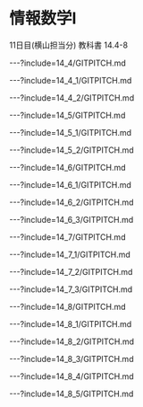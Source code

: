 # 情報数学I
11日目(横山担当分)
教科書 14.4-8

---?include=14_4/GITPITCH.md

---?include=14_4_1/GITPITCH.md

---?include=14_4_2/GITPITCH.md

---?include=14_5/GITPITCH.md

---?include=14_5_1/GITPITCH.md

---?include=14_5_2/GITPITCH.md

---?include=14_6/GITPITCH.md

---?include=14_6_1/GITPITCH.md

---?include=14_6_2/GITPITCH.md
<!-- 14.6.2 The Bookkeeper Rule -->

---?include=14_6_3/GITPITCH.md
<!-- 14.6.3 The Binominal Theorem -->

---?include=14_7/GITPITCH.md
<!-- 14.7 Counting Practice: Poker Hands -->

---?include=14_7_1/GITPITCH.md
<!-- 14.7.1 Hands with Four-of-a-kind -->

---?include=14_7_2/GITPITCH.md
<!-- 14.7.2 Hands with a Full House -->

---?include=14_7_3/GITPITCH.md
<!-- 14.7.3 Hands with Two Pairs -->

---?include=14_8/GITPITCH.md
<!-- 14.8 The Pigeonhole Principle -->

---?include=14_8_1/GITPITCH.md
<!-- 14.8.1 Hairs on Head -->

---?include=14_8_2/GITPITCH.md
<!-- 14.8.2 Subsets with the Same Sum -->

---?include=14_8_3/GITPITCH.md
<!-- 14.8.3 A Magic Trick -->

---?include=14_8_4/GITPITCH.md
<!-- 14.8.4 The Secret -->

---?include=14_8_5/GITPITCH.md
<!-- 14.8.5 The Real Secret ->

---?include=14_8_6/GITPITCH.md
<!-- 14.8.6 The Same Trick with Four Cards? -->

